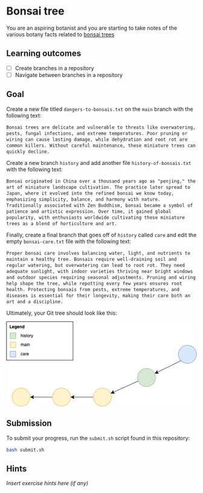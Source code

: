 # Bonsai tree

You are an aspiring botanist and you are starting to take notes of the various botany facts related to [bonsai trees]()

## Learning outcomes

- [ ] Create branches in a repository
- [ ] Navigate between branches in a repository

## Goal

Create a new file titled `dangers-to-bonsais.txt` on the `main` branch with the following text:

```text
Bonsai trees are delicate and vulnerable to threats like overwatering, pests, fungal infections, and extreme temperatures. Poor pruning or wiring can cause lasting damage, while dehydration and root rot are common killers. Without careful maintenance, these miniature trees can quickly decline.
```

Create a new branch `history` and add another file `history-of-bonsais.txt` with the following text:

```text
Bonsai originated in China over a thousand years ago as "penjing," the art of miniature landscape cultivation. The practice later spread to Japan, where it evolved into the refined bonsai we know today, emphasizing simplicity, balance, and harmony with nature. Traditionally associated with Zen Buddhism, bonsai became a symbol of patience and artistic expression. Over time, it gained global popularity, with enthusiasts worldwide cultivating these miniature trees as a blend of horticulture and art.
```

Finally, create a final branch that goes off of `history` called `care` and edit the empty `bonsai-care.txt` file with the following text:

```text
Proper bonsai care involves balancing water, light, and nutrients to maintain a healthy tree. Bonsais require well-draining soil and regular watering, but overwatering can lead to root rot. They need adequate sunlight, with indoor varieties thriving near bright windows and outdoor species requiring seasonal adjustments. Pruning and wiring help shape the tree, while repotting every few years ensures root health. Protecting bonsais from pests, extreme temperatures, and diseases is essential for their longevity, making their care both an art and a discipline.
```

Ultimately, your Git tree should look like this:

![Expected tree](./res/expected-tree.png)

## Submission

To submit your progress, run the `submit.sh` script found in this repository:

```bash
bash submit.sh
```

## Hints

_Insert exercise hints here (if any)_
